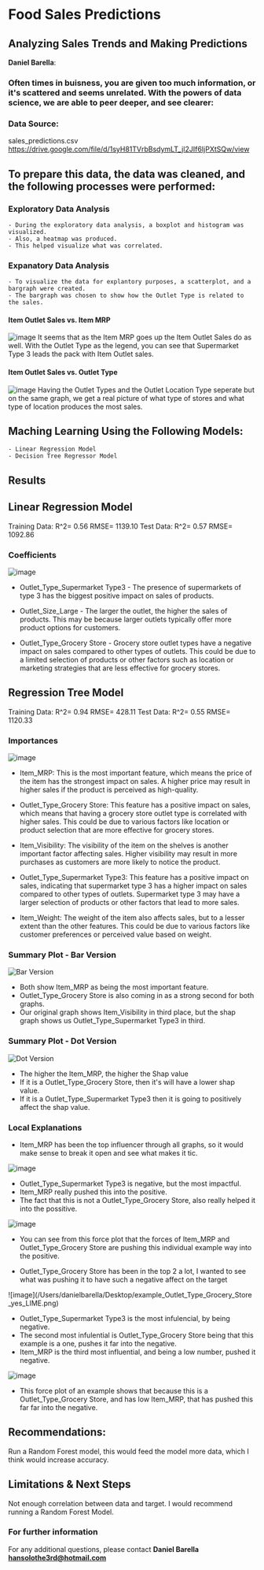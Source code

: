 # Food Sales Predictions
## Analyzing Sales Trends and Making Predictions

**Daniel Barella**: 

### Often times in buisness, you are given too much information, or it's scattered and seems unrelated. With the powers of data science, we are able to peer deeper, and see clearer:

### Data Source:
sales_predictions.csv
https://drive.google.com/file/d/1syH81TVrbBsdymLT_jl2JIf6IjPXtSQw/view

## To prepare this data, the data was cleaned, and the following processes were performed:

### Exploratory Data Analysis
    - During the exploratory data analysis, a boxplot and histogram was visualized.
    - Also, a heatmap was produced.
    - This helped visualize what was correlated.
    
 ### Expanatory Data Analysis
    - To visualize the data for explantory purposes, a scatterplot, and a bargraph were created.
    - The bargraph was chosen to show how the Outlet Type is related to the sales.

#### Item Outlet Sales vs. Item MRP
![image](https://user-images.githubusercontent.com/114630422/202842496-085e1ca8-011b-46be-9eb0-6d25795586eb.png)
It seems that as the Item MRP goes up the Item Outlet Sales do as well.  With the Outlet Type as the legend, you can see that Supermarket Type 3 leads the pack with Item Outlet sales.

#### Item Outlet Sales vs. Outlet Type
![image](https://user-images.githubusercontent.com/114630422/202842626-f6e0bbdf-1c4e-4bd5-a3b4-2409e5e78b0b.png)
Having the Outlet Types and the Outlet Location Type seperate but on the same 
graph, we get a real picture of what type of stores and what type of location produces the most sales.

## Maching Learning Using the Following Models:
    - Linear Regression Model
    - Decision Tree Regressor Model
    
## Results

## Linear Regression Model

Training Data:	R^2= 0.56	RMSE= 1139.10
Test Data:	R^2= 0.57	RMSE= 1092.86
 
### Coefficients 

![image](LinearRegression.png)

- Outlet_Type_Supermarket Type3 - The presence of supermarkets of type 3 has the biggest positive impact on sales of products.

- Outlet_Size_Large - The larger the outlet, the higher the sales of products. This may be because larger outlets typically offer more product options for customers.

- Outlet_Type_Grocery Store - Grocery store outlet types have a negative impact on sales compared to other types of outlets. This could be due to a limited selection of products or other factors such as location or marketing strategies that are less effective for grocery stores.

## Regression Tree Model

Training Data:	R^2= 0.94	RMSE= 428.11
Test Data:	R^2= 0.55	RMSE= 1120.33 
 
### Importances

![image](RandomForestRegressor.png)

- Item_MRP: This is the most important feature, which means the price of the item has the strongest impact on sales. A higher price may result in higher sales if the product is perceived as high-quality.

- Outlet_Type_Grocery Store: This feature has a positive impact on sales, which means that having a grocery store outlet type is correlated with higher sales. This could be due to various factors like location or product selection that are more effective for grocery stores.

- Item_Visibility: The visibility of the item on the shelves is another important factor affecting sales. Higher visibility may result in more purchases as customers are more likely to notice the product.

- Outlet_Type_Supermarket Type3: This feature has a positive impact on sales, indicating that supermarket type 3 has a higher impact on sales compared to other types of outlets. Supermarket type 3 may have a larger selection of products or other factors that lead to more sales.

- Item_Weight: The weight of the item also affects sales, but to a lesser extent than the other features. This could be due to various factors like customer preferences or perceived value based on weight.

### Summary Plot - Bar Version

![Bar Version](images/summary_plot_reg_shap.png)

- Both show Item_MRP as being the most important feature.
- Outlet_Type_Grocery Store is also coming in as a strong second for both graphs.
- Our original graph shows Item_Visibility in third place, but the shap graph shows us Outlet_Type_Supermarket Type3 in third.

### Summary Plot - Dot Version

![Dot Version](images/summary_plot_reg_shap_dot.png)

- The higher the Item_MRP, the higher the Shap value
- If it is a Outlet_Type_Grocery Store, then it's will have a lower shap value.
- If it is a Outlet_Type_Supermarket Type3 then it is going to positively affect the shap value.

### Local Explanations

- Item_MRP has been the top influencer through all graphs, so it would make sense to break it open and see what makes it tic.


![image](/Users/danielbarella/Desktop/example_high_Item_MRP_LIME.png)

- Outlet_Type_Supermarket Type3 is negative, but the most impactful.
- Item_MRP really pushed this into the positive.
- The fact that this is not a Outlet_Type_Grocery Store, also really helped it into the possitive. 

![image](example_high_Item_MRP_force_plot.png)

- You can see from this force plot that the forces of Item_MRP and Outlet_Type_Grocery Store are pushing this individual example way into the positive.


- Outlet_Type_Grocery Store has been in the top 2 a lot, I wanted to see what was pushing it to have such a negative affect on the target

![image](/Users/danielbarella/Desktop/example_Outlet_Type_Grocery_Store _yes_LIME.png)

- Outlet_Type_Supermarket Type3 is the most infulencial, by being negative.
- The second most infulential is Outlet_Type_Grocery Store being that this example is a one, pushes it far into the negative.
- Item_MRP is the third most influential, and being a low number, pushed it negative.

![image](example_Outlet_Type_Grocery_Store_yes_force_plot.png)

- This force plot of an example shows that because this is a Outlet_Type_Grocery Store, and has low Item_MRP, that has pushed this far far into the negative.

## Recommendations:

Run a Random Forest model, this would feed the model more data, which I think would increase accuracy.

## Limitations & Next Steps

Not enough correlation between data and target. I would recommend running a Random Forest Model.

### For further information


For any additional questions, 
please contact 
**Daniel Barella**
**hansolothe3rd@hotmail.com**
